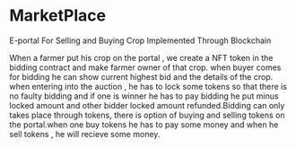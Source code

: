 # MarketPlace
E-portal For Selling and Buying Crop  Implemented Through Blockchain
 
When a farmer put his crop on the portal , we create a NFT token in the bidding contract and make farmer owner of that crop. when buyer comes for bidding  he can show current highest bid and the details of the crop. when entering into the auction , he has to lock some tokens so that there is no faulty bidding and if one is winner he has to pay bidding he put minus locked amount and other bidder locked amount refunded.Bidding can only takes place through tokens, there is option of buying and selling tokens on the portal.when one buy tokens he has to pay some money and when he sell tokens , he will recieve some money.
